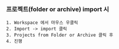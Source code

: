 ### 프로젝트(folder or archive) import 시
~~~
1. Workspace 에서 마우스 우클릭
2. Import -> import 클릭
3. Projects from Folder or Archive 클릭 후
4. 진행
~~~
